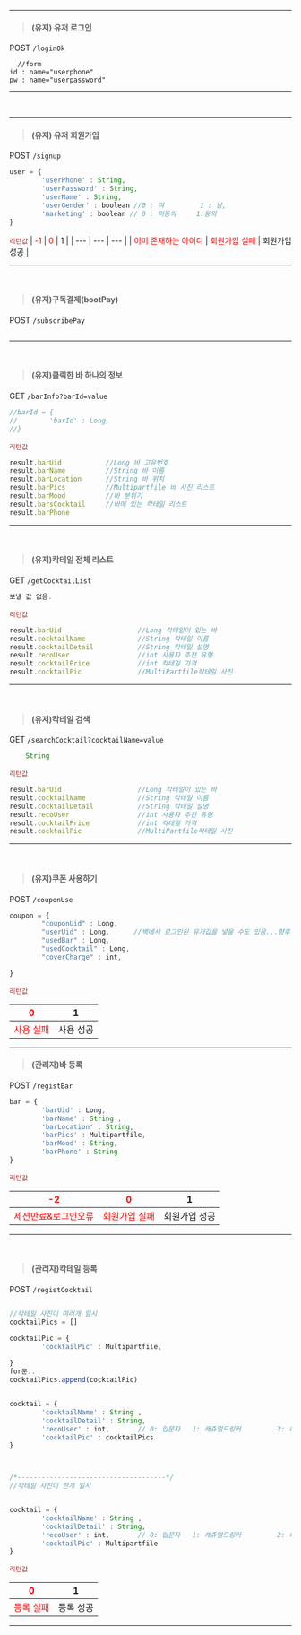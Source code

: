  ---
>#### (유저) 유저 로그인


POST `/loginOk`

```
  //form
id : name="userphone"
pw : name="userpassword"

```

- - -
<br>
 
 ---
>#### (유저) 유저 회원가입


POST `/signup`

```js
user = {
        'userPhone' : String,
        'userPassword' : String,
        'userName' : String,
        'userGender' : boolean //0 : 여         1 : 남,
        'marketing' : boolean // 0 : 미동의     1:동의
}


```
<span style="color:brown">`리턴값`</span>
|<span style="color:red"> -1 </span>| <span style="color:red">0 </span>| 1 |
| --- | --- | --- |
| <span style="color:red">이미 존재하는 아이디</span> | <span style="color:red">회원가입 실패</span> | 회원가입 성공 |

- - -
<br>

>#### (유저)구독결제(bootPay)

POST `/subscribePay`
```js

```

---
<br>

> #### (유저)클릭한 바 하나의 정보

GET `/barInfo?barId=value`

```js
//barId = {
//        'barId' : Long,
//}
```
<span style="color:brown">`리턴값`</span>

```js
result.barUid           //Long 바 고유번호
result.barName          //String 바 이름
result.barLocation      //String 바 위치
result.barPics          //Multipartfile 바 사진 리스트
result.barMood          //바 분위기
result.barsCocktail     //바에 있는 칵테일 리스트
result.barPhone

```

---
<br>

> #### (유저)칵테일 전체 리스트

GET `/getCocktailList`

```js
보낼 값 없음.
```
<span style="color:brown">`리턴값`</span>

```js
result.barUid                   //Long 칵테일이 있는 바
result.cocktailName             //String 칵테일 이름
result.cocktailDetail           //String 칵테일 설명
result.recoUser                 //int 사용자 추천 유형
result.cocktailPrice            //int 칵테일 가격
result.cocktailPic              //MultiPartfile칵테일 사진

```

---
<br>

> #### (유저)칵테일 검색

GET `/searchCocktail?cocktailName=value`

```js
    String
```
<span style="color:brown">`리턴값`</span>

```js
result.barUid                   //Long 칵테일이 있는 바
result.cocktailName             //String 칵테일 이름
result.cocktailDetail           //String 칵테일 설명
result.recoUser                 //int 사용자 추천 유형
result.cocktailPrice            //int 칵테일 가격
result.cocktailPic              //MultiPartfile칵테일 사진

```

---
<br>



> #### (유저)쿠폰 사용하기

POST `/couponUse`

```js
coupon = {
        "couponUid" : Long,
        "userUid" : Long,      //백에서 로그인된 유저값을 넣을 수도 있음...향후 결정
        "usedBar" : Long,
        "usedCocktail" : Long,
        "coverCharge" : int,

}
```
<span style="color:brown">`리턴값`</span>

| <span style="color:red">0 </span>| 1 |
| --- | --- |
| <span style="color:red">사용 실패</span> | 사용 성공 |


---
















> #### (관리자)바 등록

POST `/registBar`
```js
bar = {
        'barUid' : Long,
        'barName' : String ,
        'barLocation' : String,
        'barPics' : Multipartfile,
        'barMood' : String,
        'barPhone' : String
}

```

<span style="color:brown">`리턴값`</span>

|<span style="color:red"> -2 | <span style="color:red">0 </span>| 1 |
| --- | --- | --- |
| <span style="color:red">세션만료&로그인오류 | <span style="color:red">회원가입 실패</span> | 회원가입 성공 |

---
<br>

> #### (관리자)칵테일 등록

POST `/registCocktail`
```js

//칵테일 사진이 여러개 일시
cocktailPics = []

cocktailPic = {
        'cocktailPic' : Multipartfile,
        
}
for문..
cocktailPics.append(cocktailPic)


cocktail = {
        'cocktailName' : String ,
        'cocktailDetail' : String,
        'recoUser' : int,       // 0: 입문자	1: 캐쥬얼드링커         2: 헤비드링커
        'cocktailPic' : cocktailPics
}



/*-------------------------------------*/
//칵테일 사진이 한개 일시


cocktail = {
        'cocktailName' : String ,
        'cocktailDetail' : String,
        'recoUser' : int,       // 0: 입문자	1: 캐쥬얼드링커         2: 헤비드링커
        'cocktailPic' : Multipartfile
}
```

<span style="color:brown">`리턴값`</span>

| <span style="color:red">0 </span>| 1 |
| --- | --- |
 | <span style="color:red">등록 실패</span> | 등록 성공 |


---
<br>
